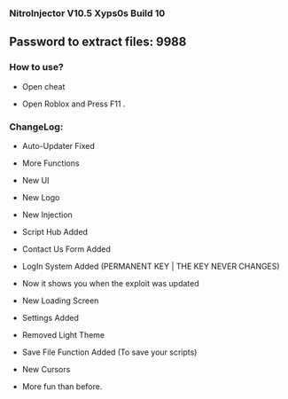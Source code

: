 ###  NitroInjector V10.5 Xyps0s Build 10 

## Password to extract files: 9988

### How to use?

- Open cheat

- Open Roblox and Press F11 .

 ### ChangeLog:
 
- Auto-Updater Fixed

- More Functions

- New UI

- New Logo

- New Injection

- Script Hub Added

- Contact Us Form Added

- LogIn System Added (PERMANENT KEY | THE KEY NEVER CHANGES)

- Now it shows you when the exploit was updated

- New Loading Screen

- Settings Added

- Removed Light Theme

- Save File Function Added (To save your scripts)

- New Cursors

- More fun than before.
